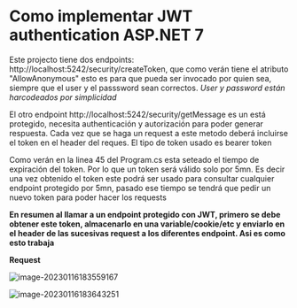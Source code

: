 # Como implementar JWT authentication ASP.NET 7 

Este projecto tiene dos endpoints:
http://localhost:5242/security/createToken, que como verán tiene el atributo "AllowAnonymous"  esto es para que pueda ser invocado por quien sea, siempre que el user y el passsword sean correctos. *User y password están harcodeados por simplicidad*

El otro endpoint http://localhost:5242/security/getMessage es un está protegido, necesita authenticación y autorización para poder generar respuesta. Cada vez que se haga un request a este metodo deberá incluirse el token en el header del reques. El tipo de token usado es bearer token

Como verán en la linea 45 del Program.cs esta seteado el tiempo de expiración del token. Por lo que un token será válido solo por 5mn.
Es decir una vez obtenido el token este podrá ser usado para consultar cualquier endpoint protegido por 5mn, pasado ese tiempo se tendrá que pedir un nuevo token para poder hacer los requests

**En resumen al llamar a un endpoint protegido con JWT, primero se debe obtener este token, almacenarlo en una variable/cookie/etc y enviarlo en el header de las sucesivas request a los diferentes endpoint. Asi es como esto trabaja**



**Request**

![image-20230116183559167](C:\Users\alberto.paulo\AppData\Roaming\Typora\typora-user-images\image-20230116183559167.png)

![image-20230116183643251](C:\Users\alberto.paulo\AppData\Roaming\Typora\typora-user-images\image-20230116183643251.png)